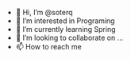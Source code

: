- 👋 Hi, I’m @soterq
- 👀 I’m interested in Programing
- 🌱 I’m currently learning Spring
- 💞️ I’m looking to collaborate on ...
- 📫 How to reach me 

<!---
soterq/soterq is a ✨ special ✨ repository because its `README.md` (this file) appears on your GitHub profile.
You can click the Preview link to take a look at your changes.
--->

